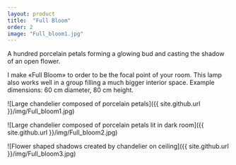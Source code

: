 ```yaml
---
layout: product
title:  "Full Bloom"
order: 2
image: "Full_bloom1.jpg"
---
```


A hundred porcelain petals forming a glowing bud and casting the shadow of an open flower.

I make «Full Bloom» to order to be the focal point of your room. This lamp also works well in a group filling a much bigger interior space. Example dimensions: 60 cm diameter, 80 cm height.

![Large chandelier composed of porcelain petals]({{ site.github.url }}/img/Full_bloom1.jpg)

![Large chandelier composed of porcelain petals lit in dark room]({{ site.github.url }}/img/Full_bloom2.jpg)

![Flower shaped shadows created by chandelier on ceiling]({{ site.github.url }}/img/Full_bloom3.jpg)
